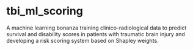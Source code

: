 # tbi_ml_scoring
A machine learning bonanza training clinico-radiological data to predict survival and disability scores in patients with traumatic brain injury and developing a risk scoring system based on Shapley weights.
